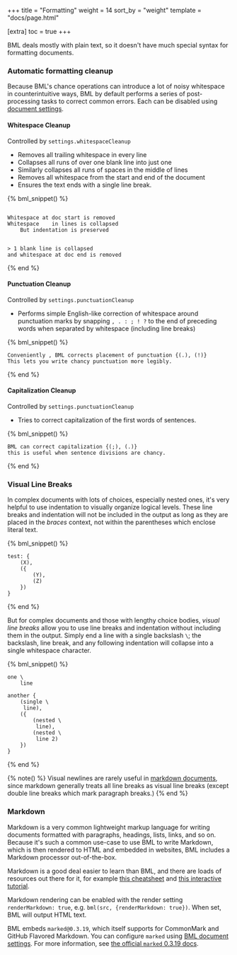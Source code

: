 +++
title = "Formatting"
weight = 14
sort_by = "weight"
template = "docs/page.html"

[extra]
toc = true
+++

BML deals mostly with plain text, so it doesn't have much special syntax for formatting documents.

### Automatic formatting cleanup

Because BML's chance operations can introduce a lot of noisy whitespace in counterintuitive ways, BML by default performs a series of post-processing tasks to correct common errors. Each can be disabled using [document settings](/docs/guide/doc-settings).

#### Whitespace Cleanup

Controlled by `settings.whitespaceCleanup`

- Removes all trailing whitespace in every line
- Collapses all runs of over one blank line into just one
- Similarly collapses all runs of spaces in the middle of lines
- Removes all whitespace from the start and end of the document
- Ensures the text ends with a single line break.

{% bml_snippet() %}
```bml

Whitespace at doc start is removed
Whitespace    in lines is collapsed
    But indentation is preserved


> 1 blank line is collapsed
and whitespace at doc end is removed

```
{% end %}

#### Punctuation Cleanup

Controlled by `settings.punctuationCleanup`

- Performs simple English-like correction of whitespace around punctuation marks by snapping `, . : ; ! ?` to the end of preceding words when separated by whitespace (including line breaks)

{% bml_snippet() %}
```bml
Conveniently , BML corrects placement of punctuation {(.), (!)}
This lets you write chancy punctuation more legibly.
```
{% end %}

#### Capitalization Cleanup

Controlled by `settings.punctuationCleanup`

- Tries to correct capitalization of the first words of sentences.

{% bml_snippet() %}
```bml
BML can correct capitalization {(;), (.)}
this is useful when sentence divisions are chancy.
```
{% end %}

### Visual Line Breaks

In complex documents with lots of choices, especially nested ones, it's very helpful to use indentation to visually organize logical levels. These line breaks and indentation will not be included in the output as long as they are placed in the *braces* context, not within the parentheses which enclose literal text.

{% bml_snippet() %}
```bml
test: {
    (X),
    ({
        (Y),
        (Z)
    })
}
```
{% end %}

But for complex documents and those with lengthy choice bodies, *visual line breaks* allow you to use line breaks and indentation without including them in the output. Simply end a line with a single backslash `\`; the backslash, line break, and any following indentation will collapse into a single whitespace character.

{% bml_snippet() %}
```bml
one \
    line

another {
    (single \
     line),
    ({
        (nested \
         line),
        (nested \
         line 2)
    })
}
```
{% end %}

{% note() %}
Visual newlines are rarely useful in [markdown documents](/docs/guide/formatting#markdown), since markdown generally treats all line breaks as visual line breaks (except double line breaks which mark paragraph breaks.)
{% end %}

### Markdown

Markdown is a very common lightweight markup language for writing documents formatted with paragraphs, headings, lists, links, and so on. Because it's such a common use-case to use BML to write Markdown, which is then rendered to HTML and embedded in websites, BML includes a Markdown processor out-of-the-box.

Markdown is a good deal easier to learn than BML, and there are loads of resources out there for it, for example [this cheatsheet](https://github.com/adam-p/markdown-here/wiki/Markdown-Cheatsheet) and [this interactive tutorial](https://www.markdowntutorial.com).

Markdown rendering can be enabled with the render setting `renderMarkdown: true`, e.g. `bml(src, {renderMarkdown: true})`. When set, BML will output HTML text.

BML embeds `marked@0.3.19`, which itself supports for CommonMark and GitHub Flavored Markdown. You can configure `marked` using [BML document settings](/docs/guide/doc-settings). For more information, see [the official `marked` 0.3.19 docs](https://github.com/markedjs/marked/tree/v0.3.19/docs).

